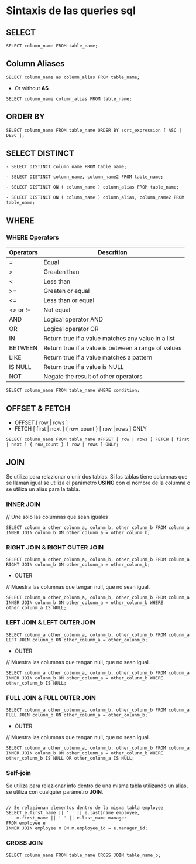 # Sintaxis de las queries sql

## SELECT
```PostgreSQL
SELECT column_name FROM table_name;
```

## Column Aliases
```PostgreSQL
SELECT column_name as column_alias FROM table_name;
```

- Or without **AS**
```PostgreSQL
SELECT column_name column_alias FROM table_name;
```

## ORDER BY
```PostgreSQL
SELECT column_name FROM table_name ORDER BY sort_expression [ ASC | DESC ];
```

## SELECT DISTINCT
```PostgreSQL
- SELECT DISTINCT column_name FROM table_name;

- SELECT DISTINCT column_name, column_name2 FROM table_name;

- SELECT DISTINCT ON ( column_name ) column_alias FROM table_name;

- SELECT DISTINCT ON ( column_name ) column_alias, column_name2 FROM table_name;
```

## WHERE

### WHERE Operators
| Operators | Descrition |
| --------- | ---------- |
| =	|	Equal |
| >	|	Greaten than |
| <	|	Less than |
| >=	|	Greaten or equal |
| <=	|	Less than or equal |
| <> or !=	|	Not equal |
| AND	|	Logical operator AND |
| OR	|	Logical operator OR |
| IN	|	Return true if a value matches any value in a list |
| BETWEEN	|	Return true if a value is between a range of values |
| LIKE	|	Return true if a value matches a pattern |
| IS NULL |	Return true if a value is NULL |
| NOT	|	Negate the result of other operators |

```PostgreSQL
SELECT column_name FROM table_name WHERE condition;
```

## OFFSET & FETCH
- OFFSET [ row | rows ]
- FETCH [ first | next ] { row_count } [ row | rows ] ONLY

```PostgreSQL
SELECT column_name FROM table_name OFFSET [ row | rows ] FETCH [ first | next ] { row_count } [ row | rows ] ONLY;
```

## JOIN
Se utiliza para relazionar o unir dos tablas. Si las tablas tiene columnas que se llaman igual se utiliza el parámetro **USING** con el nombre de la columna o se utiliza un alias para la tabla.

### INNER JOIN

// Une sólo las columnas que sean iguales
```PostgreSQL
SELECT colunm_a other_colunm_a, colunm_b, other_colunm_b FROM colunm_a INNER JOIN colunm_b ON other_colunm_a = other_colunm_b;
```

### RIGHT JOIN & RIGHT OUTER JOIN
```PostgreSQL
SELECT colunm_a other_colunm_a, colunm_b, other_colunm_b FROM colunm_a RIGHT JOIN colunm_b ON other_colunm_a = other_colunm_b;
```

- OUTER

// Muestra las columnas que tengan null, que no sean igual.
```PostgreSQL
SELECT colunm_a other_colunm_a, colunm_b, other_colunm_b FROM colunm_a INNER JOIN colunm_b ON other_colunm_a = other_colunm_b WHERE other_colunm_a IS NULL;
```

### LEFT JOIN & LEFT OUTER JOIN
```PostgreSQL
SELECT colunm_a other_colunm_a, colunm_b, other_colunm_b FROM colunm_a LEFT JOIN colunm_b ON other_colunm_a = other_colunm_b;
```

- OUTER

// Muestra las columnas que tengan null, que no sean igual.
```PostgreSQL
SELECT colunm_a other_colunm_a, colunm_b, other_colunm_b FROM colunm_a INNER JOIN colunm_b ON other_colunm_a = other_colunm_b WHERE other_colunm_b IS NULL;
```

### FULL JOIN & FULL OUTER JOIN
```PostgreSQL
SELECT colunm_a other_colunm_a, colunm_b, other_colunm_b FROM colunm_a FULL JOIN colunm_b ON other_colunm_a = other_colunm_b;
```

- OUTER

// Muestra las columnas que tengan null, que no sean igual.
```PostgreSQL
SELECT colunm_a other_colunm_a, colunm_b, other_colunm_b FROM colunm_a INNER JOIN colunm_b ON other_colunm_a = other_colunm_b WHERE other_colunm_b IS NULL OR other_colunm_a IS NULL;
```

### Self-join
Se utiliza para relazionar info dentro de una misma tabla utilizando un alias, se utiliza con cualquier parámetro **JOIN**.

```PostgreSQL

// Se relazionan elementos dentro de la misma tabla employee
SELECT e.first_name || ' ' || e.last)name employee,
	m.first_name || ' ' || e.last_name manager
FROM employee e 
INNER JOIN employee m ON m.employee_id = e.manager_id;
```

### CROSS JOIN
```PostgreSQL
SELECT column_name FROM table_name CROSS JOIN table_name_b;
```

### 
